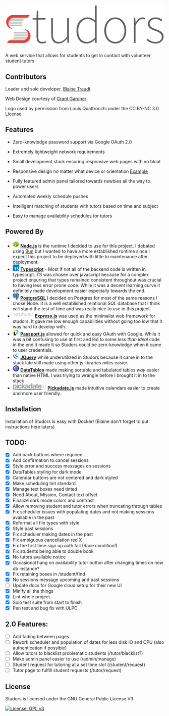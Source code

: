 # ![Studors](public/img/studors.webp)

A web service that allows for students to get in contact with volunteer student tutors

## Contributors

Leader and sole developer, [Blaine Traudt](https://github.com/blaine-t)

Web Design courtesy of [Grant Gardner](https://github.com/G2-Games)

Logo used by permission from Louis Quattrocchi under the CC BY-NC 3.0 License

## Features

- Zero-knowledge password support via Google OAuth 2.0

- Extremely lightweight network requirements

- Small development stack ensuring responsive web pages with no bloat

- Responsive design no matter what device or orientation [Example](dev/img/scalability.png)

- Fully featured admin panel tailored towards newbies all the way to power users

- Automated weekly schedule pushes

- Intelligent matching of students with tutors based on time and subject

- Easy to manage availability schedules for tutors

## Powered By

- <img src="dev/img/node.png" width="20" height="20"> [**Node.js**](https://github.com/nodejs/node) is the runtime I decided to use for this project. I debated using [Bun](https://bun.sh/) but I wanted to have a more established runtime since I expect this project to be deployed with little to maintenance after deployment.
- <img src="dev/img/typeScript.svg" width="20" height="20"> [**Typescript**](https://github.com/microsoft/TypeScript) - Most if not all of the backend code is written in typescript. TS was chosen over javascript because for a complex project ensuring that types remained consistent throughout was crucial to having less error prone code. While it was a decent learning curve it definitely made development easier especially towards the end.
- <img src="dev/img/postgres.svg" width="20" height="20"> [**PostgreSQL**](https://github.com/postgres/postgres) I decided on Postgres for most of the same reasons I chose Node. It is a well established relational SQL database that I think will stand the test of time and was really nice to use in this project.
- <img src="dev/img/express.png" height="20"> [**Express.js**](https://github.com/expressjs/express) was used as the minimalist web framework for studors. It gave me low enough capabilities without going too low that it was hard to develop with.
- <img src="dev/img/passport.png" width="20" height="20"> [**Passport.js**](https://github.com/jaredhanson/passport) allowed for quick and easy OAuth with Google. While it was a bit confusing to use at first and led to some _less than ideal_ code in the end it made it so Studors could be zero-knowledge when it came to user credentials.
- <img src="dev/img/jQuery.png" width="20" height="20"> [**JQuery**](https://github.com/jquery/jquery) while underutilized in Studors because it came in to the stack late still made using other js libraries miles easier.
- <img src="dev/img/dataTables.png" width="20" height="20"> [**DataTables**](https://github.com/DataTables/DataTables) made making sortable and tabulated tables _way_ easier than native HTML I was trying to wrangle before I brought it in to the stack
- <img src="dev/img/pickADate.png" height="20"> [**Pickadate.js**](https://github.com/amsul/pickadate.js) made intuitive calendars easier to create and more user friendly.

## Installation

Installation of Studors is easy with Docker! (Blaine don't forget to put instructions here laters)

## TODO:

- [x] Add back buttons where required
- [x] Add confirmation to cancel sessions
- [x] Style error and success messages on sessions
- [x] DataTables styling for dark mode
- [x] Calendar buttons are not centered and dark styled
- [x] Make scheduling tint standard
- [x] Manage text boxes need tinted
- [x] Need About, Mission, Contact text offset
- [x] Finalize dark mode colors and contrast
- [x] Allow removing student and tutor errors when truncating through tables
- [x] Fix scheduler issues with populating dates and not making sessions available in the past
- [x] Reformat all file types with style
- [x] Style past sessions
- [x] Fix scheduler making dates in the past
- [x] Fix ambiguous cancellation red X
- [x] Fix the first time sign up auth fail (Race condition!)
- [x] Fix students being able to double book
- [x] No tutors available notice
- [x] Occasional hang on availability tutor button after changing times on new db instance?
- [x] Fix retaining boxes in /student/find
- [x] No sessions message upcoming and past sessions
- [ ] Update docs for Google cloud setup for their new UI
- [x] Minify all the things
- [x] Lint whole project
- [x] Solo test suite from start to finish
- [x] Pen test and bug fix with ULPC

## 2.0 Features:

- [ ] Add fading between pages
- [ ] Rework scheduler and population of dates for less disk IO and CPU (also authentication if possible)
- [ ] Allow tutors to blacklist problematic students (/tutor/blacklist?)
- [ ] Make admin panel easier to use (/admin/manage)
- [ ] Student request for tutoring at a set time slot (/student/request)
- [ ] Tutor page to fulfill student requests (/tutor/request)

## License

Studors is licensed under the GNU General Public License V3

[![License: GPL v3](https://img.shields.io/badge/License-GPL%20v3-blue.svg?style=for-the-badge)](https://www.gnu.org/licenses/gpl-3.0)
